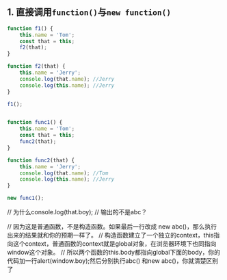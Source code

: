 ## 1. 直接调用`function()`与`new function()`

```javascript
function f1() {
    this.name = 'Tom';
    const that = this;
    f2(that);
}

function f2(that) {
    this.name = 'Jerry';
    console.log(that.name); //Jerry
    console.log(this.name); //Jerry
}

f1();
```

```javascript

function func1() {
    this.name = 'Tom';
    const that = this;
    func2(that);
}

function func2(that) {
    this.name = 'Jerry';
    console.log(that.name); //Tom
    console.log(this.name); //Jerry
}

new func1();
```
// 为什么console.log(that.boy);
// 输出的不是abc？

// 因为这是普通函数，不是构造函数。如果最后一行改成 new abc()，那么执行出来的结果就和你的预期一样了。
// 构造函数建立了一个独立的context，this指向这个context，普通函数的context就是global对象，在浏览器环境下也同指向window这个对象。
// 所以两个函数的this.body都指向global下面的body，你的代码加一行alert(window.boy);然后分别执行abc() 和new abc()，你就清楚区别了

